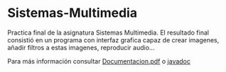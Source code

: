 # Sistemas-Multimedia
Practica final de la asignatura Sistemas Multimedia. El resultado final consistió en un programa con interfaz grafica capaz de crear imagenes, añadir filtros a estas imagenes, reproducir audio...

Para más información consultar [Documentacion.pdf](./Documentacion.pdf) o [javadoc](./javadoc/index.html)
